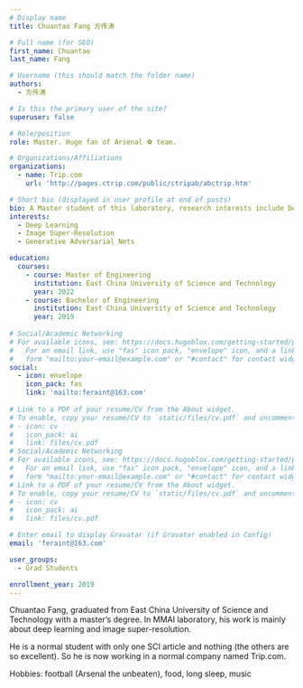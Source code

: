 ```yaml
---
# Display name
title: Chuantao Fang 方传涛

# Full name (for SEO)
first_name: Chuantao 
last_name: Fang 

# Username (this should match the folder name)
authors:
  - 方传涛

# Is this the primary user of the site?
superuser: false

# Role/position
role: Master. Huge fan of Arsenal ⚽️ team.

# Organizations/Affiliations
organizations:
  - name: Trip.com
    url: 'http://pages.ctrip.com/public/ctripab/abctrip.htm'

# Short bio (displayed in user profile at end of posts)
bio: A Master student of this laboratory, research interests include Deep Learning, Image Super-Resolution, and Generative Adversarial Nets.
interests:
  - Deep Learning
  - Image Super-Resolution
  - Generative Adversarial Nets

education:
  courses:
    - course: Master of Engineering
      institution: East China University of Science and Technology
      year: 2022
    - course: Bachelor of Engineering
      institution: East China University of Science and Technology
      year: 2019
      
# Social/Academic Networking
# For available icons, see: https://docs.hugoblox.com/getting-started/page-builder/#icons
#   For an email link, use "fas" icon pack, "envelope" icon, and a link in the
#   form "mailto:your-email@example.com" or "#contact" for contact widget.
social:
  - icon: envelope
    icon_pack: fas
    link: 'mailto:feraint@163.com'
  
# Link to a PDF of your resume/CV from the About widget.
# To enable, copy your resume/CV to `static/files/cv.pdf` and uncomment the lines below.
# - icon: cv
#   icon_pack: ai
#   link: files/cv.pdf
# Social/Academic Networking
# For available icons, see: https://docs.hugoblox.com/getting-started/page-builder/#icons
#   For an email link, use "fas" icon pack, "envelope" icon, and a link in the
#   form "mailto:your-email@example.com" or "#contact" for contact widget.
# Link to a PDF of your resume/CV from the About widget.
# To enable, copy your resume/CV to `static/files/cv.pdf` and uncomment the lines below.
# - icon: cv
#   icon_pack: ai
#   link: files/cv.pdf

# Enter email to display Gravatar (if Gravatar enabled in Config)
email: 'feraint@163.com'

user_groups:
  - Grad Students

enrollment_year: 2019
---
```


Chuantao Fang, graduated from East China University of Science and Technology with a master’s degree. In MMAI laboratory, his work is mainly about deep learning and image super-resolution. 

He is a normal student with only one SCI article and nothing (the others are so excellent). So he is now working in a normal company named Trip.com.

Hobbies: football (Arsenal the unbeaten), food, long sleep, music
